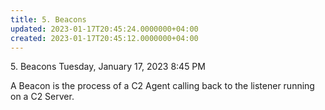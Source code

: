 ```yaml
---
title: 5. Beacons
updated: 2023-01-17T20:45:24.0000000+04:00
created: 2023-01-17T20:45:12.0000000+04:00
---
```


5\. Beacons
Tuesday, January 17, 2023
8:45 PM

A Beacon is the process of a C2 Agent calling back to the listener running on a C2 Server.
